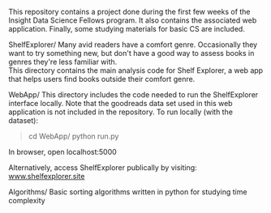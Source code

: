 This repository contains a project done during the first few weeks of the Insight Data Science Fellows program.  It also contains the associated web application. Finally, some studying materials for basic CS are included.

ShelfExplorer/ 
Many avid readers have a comfort genre.  Occasionally they want to try something new, but don't have a good way to assess books in genres they're less familiar with.  
This directory contains the main analysis code for Shelf Explorer, a web app that helps users find books outside their comfort genre.


WebApp/ 
This directory includes the code needed to run the ShelfExplorer interface locally. Note that the goodreads data set used in this web application is not included in the repository.  To run locally (with the dataset):
> cd WebApp/
> python run.py

In browser, open localhost:5000

Alternatively, access ShelfExplorer publically by visiting:
www.shelfexplorer.site


Algorithms/
Basic sorting algorithms written in python for studying time complexity
